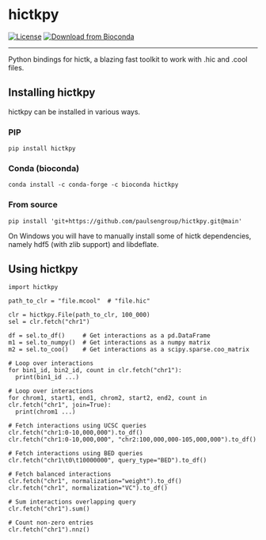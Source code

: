 <!--
Copyright (C) 2023 Roberto Rossini <roberros@uio.no>

SPDX-License-Identifier: MIT
-->

# hictkpy

[![License](https://img.shields.io/badge/license-MIT-green)](./LICENSE)
[![Download from Bioconda](https://img.shields.io/conda/vn/bioconda/hictkpy?label=bioconda&logo=Anaconda)](https://anaconda.org/bioconda/hictkpy)

<!-- [![Zenodo DOI]()]() -->
---

Python bindings for hictk, a blazing fast toolkit to work with .hic and .cool files.

## Installing hictkpy

hictkpy can be installed in various ways.

### PIP

`pip install hictkpy`

### Conda (bioconda)

`conda install -c conda-forge -c bioconda hictkpy`

### From source

`pip install 'git+https://github.com/paulsengroup/hictkpy.git@main'`

On Windows you will have to manually install some of hictk dependencies, namely hdf5 (with zlib support) and libdeflate.

## Using hictkpy

```python3
import hictkpy

path_to_clr = "file.mcool"  # "file.hic"

clr = hictkpy.File(path_to_clr, 100_000)
sel = clr.fetch("chr1")

df = sel.to_df()     # Get interactions as a pd.DataFrame
m1 = sel.to_numpy()  # Get interactions as a numpy matrix
m2 = sel.to_coo()    # Get interactions as a scipy.sparse.coo_matrix

# Loop over interactions
for bin1_id, bin2_id, count in clr.fetch("chr1"):
  print(bin1_id ...)

# Loop over interactions
for chrom1, start1, end1, chrom2, start2, end2, count in clr.fetch("chr1", join=True):
  print(chrom1 ...)

# Fetch interactions using UCSC queries
clr.fetch("chr1:0-10,000,000").to_df()
clr.fetch("chr1:0-10,000,000", "chr2:100,000,000-105,000,000").to_df()

# Fetch interactions using BED queries
clr.fetch("chr1\t0\t10000000", query_type="BED").to_df()

# Fetch balanced interactions
clr.fetch("chr1", normalization="weight").to_df()
clr.fetch("chr1", normalization="VC").to_df()

# Sum interactions overlapping query
clr.fetch("chr1").sum()

# Count non-zero entries
clr.fetch("chr1").nnz()
```
